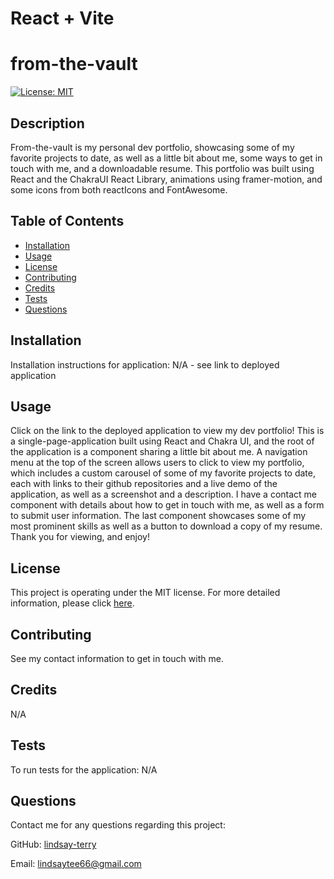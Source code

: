 # React + Vite

# from-the-vault
[![License: MIT](https://img.shields.io/badge/License-MIT-yellow.svg)](https://opensource.org/licenses/MIT)

## Description
From-the-vault is my personal dev portfolio, showcasing some of my favorite projects to date, as well as a little bit about me, some ways to get in touch with me, and a downloadable resume.  This portfolio was built using React and the ChakraUI React Library, animations using framer-motion, and some icons from both reactIcons and FontAwesome.    

## Table of Contents
* [Installation](#installation)
* [Usage](#usage)
* [License](#license)
* [Contributing](#contributing)
* [Credits](#credits)
* [Tests](#tests)
* [Questions](#questions)

## Installation
Installation instructions for application:
N/A - see link to deployed application

## Usage
Click on the link to the deployed application to view my dev portfolio!  This is a single-page-application built using React and Chakra UI, and the root of the application is a component sharing a little bit about me.  A navigation menu at the top of the screen allows users to click to view my portfolio, which includes a custom carousel of some of my favorite projects to date, each with links to their github repositories and a live demo of the application, as well as a screenshot and a description.  I have a contact me component with details about how to get in touch with me, as well as a form to submit user information.  The last component showcases some of my most prominent skills as well as a button to download a copy of my resume.  Thank you for viewing, and enjoy!

## License
This project is operating under the MIT license.  For more detailed information, please click [here](https://opensource.org/license/mit).

## Contributing
See my contact information to get in touch with me.

## Credits
N/A

## Tests
To run tests for the application:
N/A

## Questions
Contact me for any questions regarding this project:

GitHub: [lindsay-terry](https://github.com/lindsay-terry)

Email: lindsaytee66@gmail.com
